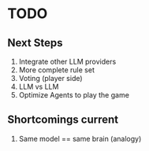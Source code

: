 # TODO

## Next Steps

1. Integrate other LLM providers
2. More complete rule set
3. Voting (player side)
4. LLM vs LLM
5. Optimize Agents to play the game

## Shortcomings current

1. Same model == same brain (analogy)
